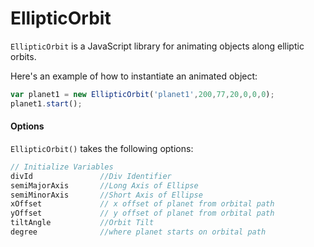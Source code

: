 # EllipticOrbit

`EllipticOrbit` is a JavaScript library for animating objects along elliptic orbits. 

Here's an example of how to instantiate an animated object:

```javascript
var planet1 = new EllipticOrbit('planet1',200,77,20,0,0,0);
planet1.start();
```

#### Options
`EllipticOrbit()` takes the following options:

```javascript
// Initialize Variables
divId               //Div Identifier
semiMajorAxis       //Long Axis of Ellipse
semiMinorAxis       //Short Axis of Ellipse
xOffset             // x offset of planet from orbital path
yOffset             // y offset of planet from orbital path
tiltAngle           //Orbit Tilt
degree              //where planet starts on orbital path
```


